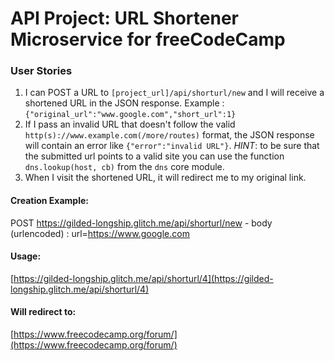 # API Project: URL Shortener Microservice for freeCodeCamp


### User Stories

1. I can POST a URL to `[project_url]/api/shorturl/new` and I will receive a shortened URL in the JSON response. Example : `{"original_url":"www.google.com","short_url":1}`
2. If I pass an invalid URL that doesn't follow the valid `http(s)://www.example.com(/more/routes)` format, the JSON response will contain an error like `{"error":"invalid URL"}`. *HINT*: to be sure that the submitted url points to a valid site you can use the function `dns.lookup(host, cb)` from the `dns` core module.
3. When I visit the shortened URL, it will redirect me to my original link.


#### Creation Example:

POST https://gilded-longship.glitch.me/api/shorturl/new - body (urlencoded) :  url=https://www.google.com

#### Usage:

[https://gilded-longship.glitch.me/api/shorturl/4](https://gilded-longship.glitch.me/api/shorturl/4)

#### Will redirect to:

[https://www.freecodecamp.org/forum/](https://www.freecodecamp.org/forum/)
